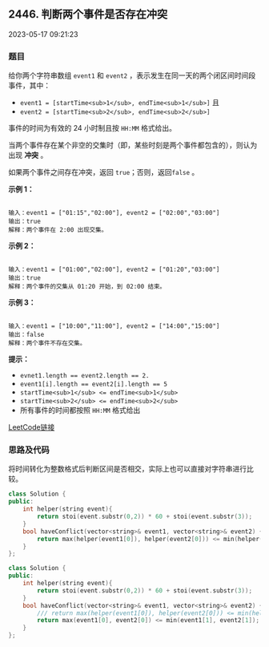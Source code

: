 ## 2446. 判断两个事件是否存在冲突

2023-05-17 09:21:23

### 题目

给你两个字符串数组 ``event1`` 和 ``event2`` ，表示发生在同一天的两个闭区间时间段事件，其中：


- ``event1 = [startTime<sub>1</sub>, endTime<sub>1</sub>]`` 且
- ``event2 = [startTime<sub>2</sub>, endTime<sub>2</sub>]``


事件的时间为有效的 24 小时制且按 ``HH:MM`` 格式给出。

当两个事件存在某个非空的交集时（即，某些时刻是两个事件都包含的），则认为出现 **冲突** 。

如果两个事件之间存在冲突，返回 ``true``；否则，返回``false`` 。

 

<b>示例 1：</b>

```

输入：event1 = ["01:15","02:00"], event2 = ["02:00","03:00"]
输出：true
解释：两个事件在 2:00 出现交集。
```

<b>示例 2：</b>

```

输入：event1 = ["01:00","02:00"], event2 = ["01:20","03:00"]
输出：true
解释：两个事件的交集从 01:20 开始，到 02:00 结束。
```

**示例 3：**

```

输入：event1 = ["10:00","11:00"], event2 = ["14:00","15:00"]
输出：false
解释：两个事件不存在交集。
```

 

<b>提示：</b>


- ``evnet1.length == event2.length == 2.``
- ``event1[i].length == event2[i].length == 5``
- ``startTime<sub>1</sub> <= endTime<sub>1</sub>``
- ``startTime<sub>2</sub> <= endTime<sub>2</sub>``
- 所有事件的时间都按照 ``HH:MM`` 格式给出



[LeetCode链接](https://leetcode-cn.com/problems/determine-if-two-events-have-conflict/)

### 思路及代码

将时间转化为整数格式后判断区间是否相交，实际上也可以直接对字符串进行比较。

```cpp
class Solution {
public:
    int helper(string event){
        return stoi(event.substr(0,2)) * 60 + stoi(event.substr(3));
    }
    bool haveConflict(vector<string>& event1, vector<string>& event2) {
        return max(helper(event1[0]), helper(event2[0])) <= min(helper(event1[1]), helper(event2[1]));
    }
};
```


```cpp
class Solution {
public:
    int helper(string event){
        return stoi(event.substr(0,2)) * 60 + stoi(event.substr(3));
    }
    bool haveConflict(vector<string>& event1, vector<string>& event2) {
        /// return max(helper(event1[0]), helper(event2[0])) <= min(helper(event1[1]), helper(event2[1]));
        return max(event1[0], event2[0]) <= min(event1[1], event2[1]);
    }
};
```